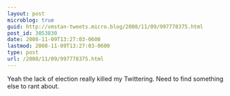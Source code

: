 ```yaml
---
layout: post
microblog: true
guid: http://vmstan-tweets.micro.blog/2008/11/09/997778375.html
post_id: 3053830
date: 2008-11-09T13:27:03-0600
lastmod: 2008-11-09T13:27:03-0600
type: post
url: /2008/11/09/997778375.html
---
```

Yeah the lack of election really killed my Twittering. Need to find something else to rant about.
